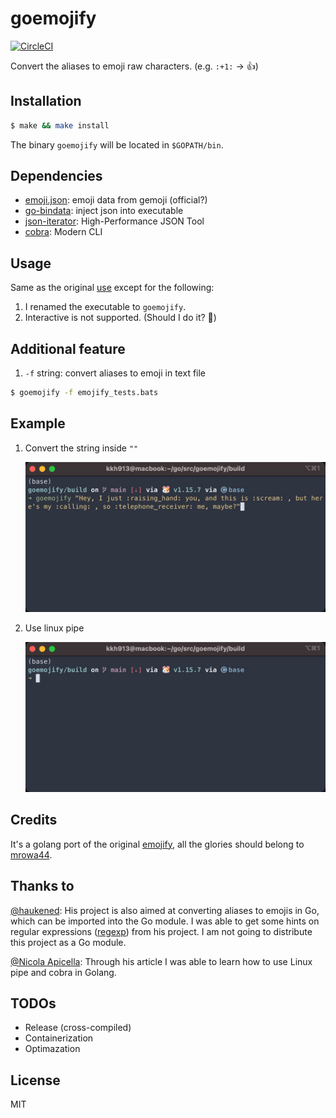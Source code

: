 # goemojify

[![CircleCI](https://circleci.com/gh/kkh913/goemojify.svg?style=shield)](https://circleci.com/gh/kkh913/goemojify)

Convert the aliases to emoji raw characters. (e.g. `:+1:` → 👍)

## Installation

``` bash
$ make && make install 
```
The binary `goemojify` will be located in `$GOPATH/bin`.

## Dependencies

- [emoji.json](https://github.com/github/gemoji/blob/master/db/emoji.json): emoji data from gemoji (official?)
- [go-bindata](https://github.com/go-bindata/go-bindata): inject json into executable
- [json-iterator](https://github.com/json-iterator/go): High-Performance JSON Tool
- [cobra](https://github.com/spf13/cobra): Modern CLI

## Usage

Same as the original [use](https://github.com/mrowa44/emojify) except for the following:

1. I renamed the executable to `goemojify`.
2. Interactive is not supported. (Should I do it? 🤔) 

## Additional feature

1. `-f` string: convert aliases to emoji in text file

```bash
$ goemojify -f emojify_tests.bats
```

## Example

1. Convert the string inside `""`

    ![](examples/ex1.gif)

2. Use linux pipe

    ![](examples/ex2.gif)

## Credits

It's a golang port of the original [emojify](https://github.com/mrowa44/emojify), all the glories should belong to [mrowa44](https://github.com/mrowa44).

## Thanks to

[@haukened](https://github.com/haukened/emojify): His project is also aimed at converting aliases to emojis in Go, which can be imported into the Go module. I was able to get some hints on regular expressions ([regexp](https://golang.org/pkg/regexp/)) from his project. I am not going to distribute this project as a Go module.

[@Nicola Apicella](https://dev.to/napicella/linux-pipes-in-golang-2e8j): Through his article I was able to learn how to use Linux pipe and cobra in Golang.

## TODOs 

- Release (cross-compiled) 
- Containerization 
- Optimazation

## License

MIT
